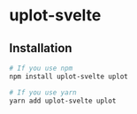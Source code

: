 # uplot-svelte

## Installation

```bash
# If you use npm
npm install uplot-svelte uplot

# If you use yarn
yarn add uplot-svelte uplot
```
